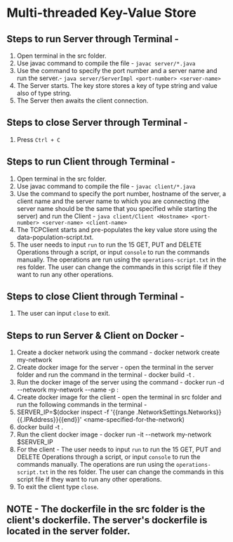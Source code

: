 # Multi-threaded Key-Value Store

## Steps to run Server through Terminal -
 1. Open terminal in the src folder.
 2. Use javac command to compile the file - `javac server/*.java`
 3. Use the command to specify the port number and a server name and run the server.- `java server/ServerImpl <port-number> <server-name>`
 4. The Server starts. The key store stores a key of type string and value also of type string.
 5. The Server then awaits the client connection.

## Steps to close Server through Terminal -
1. Press `Ctrl + C`

## Steps to run Client through Terminal -
1. Open terminal in the src folder.
2. Use javac command to compile the file - `javac client/*.java`
3. Use the command to specify the port number, hostname of the server, a client name and the server name to which you are connecting (the server name should be the same that you specified while starting the server) and run the Client - `java client/Client <Hostname> <port-number> <server-name> <client-name>`
4. The TCPClient starts and pre-populates the key value store using the data-population-script.txt. 
5. The user needs to input `run` to run the 15 GET, PUT and DELETE Operations through a script, or input `console` to run the commands manually. The operations are run using the `operations-script.txt` in the res folder. The user can change the commands in this script file if they want to run any other operations.


## Steps to close Client through Terminal -
1. The user can input `close` to exit.

## Steps to run Server & Client on Docker -
1. Create a docker network using the command - docker network create my-network
2. Create docker image for the server - open the terminal in the server folder and run the command in the terminal - docker build -t <server-image-name> .
3. Run the docker image of the server using the command - docker run -d --network my-network --name <specify-a-name-for-the-network> -p <localport>:<docker-port> <server-image-name> <server-port-number> <server-name> 
4. Create docker image for the client - open the terminal in src folder and run the following commands in the terminal -
5. SERVER_IP=$(docker inspect -f '{{range .NetworkSettings.Networks}}{{.IPAddress}}{{end}}' <name-specified-for-the-network)
6. docker build -t <client-image-name> .
7. Run the client docker image - docker run -it --network my-network <client-image-name> $SERVER_IP <port-number> <server-name> <client-name>
8. For the client - The user needs to input `run` to run the 15 GET, PUT and DELETE Operations through a script, or input `console` to run the commands manually. The operations are run using the `operations-script.txt` in the res folder. The user can change the commands in this script file if they want to run any other operations.
9. To exit the client type `close`. 


## NOTE - The dockerfile in the src folder is the client's dockerfile. The server's dockerfile is located in the server folder.